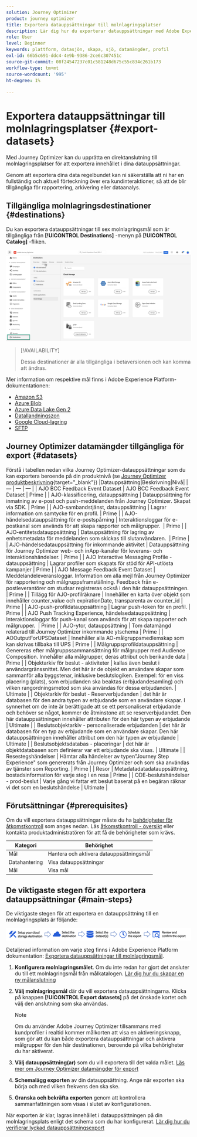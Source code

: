 ```yaml
---
solution: Journey Optimizer
product: journey optimizer
title: Exportera datauppsättningar till molnlagringsplatser
description: Lär dig hur du exporterar datauppsättningar med Adobe Experience Platform molnlagringsmål.
role: User
level: Beginner
keywords: plattform, datasjön, skapa, sjö, datamängder, profil
exl-id: 66b5c691-ddc4-4e9b-9386-2ce6c307451c
source-git-commit: 08f24547237c01c581248d675c55c834c261b173
workflow-type: tm+mt
source-wordcount: '995'
ht-degree: 1%

---
```


# Exportera datauppsättningar till molnlagringsplatser {#export-datasets}

Med Journey Optimizer kan du upprätta en direktanslutning till molnlagringsplatser för att exportera innehållet i dina datauppsättningar.

Genom att exportera dina data regelbundet kan ni säkerställa att ni har en fullständig och aktuell förteckning över era kundinteraktioner, så att de blir tillgängliga för rapportering, arkivering eller dataanalys.

## Tillgängliga molnlagringsdestinationer {#destinations}

Du kan exportera datauppsättningar till sex molnlagringsmål som är tillgängliga från **[!UICONTROL Destinations]** -menyn på **[!UICONTROL Catalog]** -fliken.

![](assets/dataset-export-setup.png)

>[!AVAILABILITY]
>
>Dessa destinationer är alla tillgängliga i betaversionen och kan komma att ändras.

Mer information om respektive mål finns i Adobe Experience Platform-dokumentationen:

* [Amazon S3](https://experienceleague.adobe.com/docs/experience-platform/destinations/catalog/cloud-storage/amazon-s3.html)
* [Azure Blob](https://experienceleague.adobe.com/docs/experience-platform/destinations/catalog/cloud-storage/azure-blob.html)
* [Azure Data Lake Gen 2](https://experienceleague.adobe.com/docs/experience-platform/destinations/catalog/cloud-storage/adls-gen2.html)
* [Datallandningszon](https://experienceleague.adobe.com/docs/experience-platform/destinations/catalog/cloud-storage/data-landing-zone.html)
* [Google Cloud-lagring](https://experienceleague.adobe.com/docs/experience-platform/destinations/catalog/cloud-storage/google-cloud-storage.html)
* [SFTP](https://experienceleague.adobe.com/docs/experience-platform/destinations/catalog/cloud-storage/sftp.html)

## Journey Optimizer datamängder tillgängliga för export {#datasets}

Förstå i tabellen nedan vilka Journey Optimizer-datauppsättningar som du kan exportera beroende på din produktnivå (se [Journey Optimizer produktbeskrivning](https://helpx.adobe.com/legal/product-descriptions/adobe-journey-optimizer.html){target="_blank"}) |Datauppsättning|Beskrivning|Nivå| | — | — | — | | AJO BCC Feedback Event Dataset | AJO BCC Feedback Event Dataset | Prime | | AJO-klassificering, datauppsättning | Datauppsättning för inmatning av e-post och push-meddelanden från Journey Optimizer. Skapat via SDK. | Prime | | AJO-sambandstjänst, datauppsättning | Lagrar information om samtycke för en profil. | Prime | | AJO-händelsedatauppsättning för e-postspårning | Interaktionsloggar för e-postkanal som används för att skapa rapporter och målgrupper.  | Prime | | AJO-entitetsdatauppsättning | Datauppsättning för lagring av enhetsmetadata för meddelanden som skickas till slutanvändaren.  | Prime | | AJO-händelsedatauppsättning för inkommande aktivitet | Datauppsättning för Journey Optimizer web- och inApp-kanaler för leverans- och interaktionshändelser. | Prime | | AJO Interactive Messaging Profile - datauppsättning | Lagrar profiler som skapats för stöd för API-utlösta kampanjer | Prime | | AJO Message Feedback Event Dataset | Meddelandeleveransloggar. Information om alla mejl från Journey Optimizer för rapportering och målgruppsframställning. Feedback från e-postleverantörer om studsar registreras också i den här datauppsättningen. | Prime | | Tillägg för AJO-profilräknare | Innehåller en karta över objekt som innehåller counter_value och expirationDate, transparenta av counter_id | Prime | | AJO-push-profildatauppsättning | Lagrar push-token för en profil. | Prime | | AJO Push Tracking Experience, händelsedatauppsättning | Interaktionsloggar för push-kanal som används för att skapa rapporter och målgrupper.  | Prime | | AJO-ytor, datauppsättning | Tom datamängd relaterad till Journey Optimizer inkommande ytschema | Prime | | AOOutputForUPSDataset | Innehåller alla AO-målgruppsmedlemskap som kan skrivas tillbaka till UPS | Prime | | Målgruppsprofildatauppsättning | Genereras efter målgruppssammansättning för målgrupper med Audience Composition. Innehåller alla målgrupper, deras attribut och berikande data | Prime | | Objektarkiv för beslut - aktiviteter | kallas även beslut i användargränssnittet. Men det här är de objekt en användare skapar som sammanför alla byggstenar, inklusive beslutslogiken. Exempel: för en viss placering (plats), som erbjudanden ska beaktas (erbjudandesamling) och vilken rangordningsmetod som ska användas för dessa erbjudanden. | Ultimate | | Objektarkiv för beslut - Reserverbjudanden | det här är databasen för den andra typen av erbjudande som en användare skapar. I synnerhet om de inte är berättigade att se ett personaliserat erbjudande och behöver se något, kommer de åtminstone att se reserverbjudandet. Den här datauppsättningen innehåller attributen för den här typen av erbjudande | Ultimate | | Beslutsobjektarkiv - personaliserade erbjudanden | det här är databasen för en typ av erbjudande som en användare skapar. Den här datauppsättningen innehåller attribut om den här typen av erbjudande | Ultimate | | Beslutsobjektsdatabas - placeringar | det här är objektdatabasen som definierar var ett erbjudande ska visas. | Ultimate | | Resestegshändelser | Hämtar alla händelser av typen&quot;Journey Step Experience&quot; som genererats från Journey Optimizer och som ska användas av tjänster som Reporting. | Prime | | Resor | Metadatadatadatauppsättning, bostadsinformation för varje steg i en resa | Prime | | ODE-beslutshändelser - prod-beslut | Varje gång vi fattar ett beslut baserat på en begäran räknar vi det som en beslutshändelse | Ultimate |

## Förutsättningar {#prerequisites}

Om du vill exportera datauppsättningar måste du ha [behörigheter för åtkomstkontroll](https://experienceleague.adobe.com/docs/experience-platform/access-control/home.html#permissions) som anges nedan. Läs [åtkomstkontroll - översikt](https://experienceleague.adobe.com/docs/experience-platform/access-control/ui/overview.html) eller kontakta produktadministratören för att få de behörigheter som krävs.

| Kategori | Behörighet |
|--|--|
| Mål  | Hantera och aktivera datauppsättningsmål |
| Datahantering | Visa datauppsättningar |
| Mål  | Visa mål |

## De viktigaste stegen för att exportera datauppsättningar {#main-steps}

De viktigaste stegen för att exportera en datauppsättning till en molnlagringsplats är följande:

![](assets/dataset-export-process.png)

Detaljerad information om varje steg finns i Adobe Experience Platform dokumentation: [Exportera datauppsättningar till molnlagringsmål](https://experienceleague.adobe.com/docs/experience-platform/destinations/ui/activate/export-datasets.html).

1. **Konfigurera molnlagringsmålet**. Om du inte redan har gjort det ansluter du till ett molnlagringsmål från målkatalogen. [Lär dig hur du skapar en ny målanslutning](https://experienceleague.adobe.com/docs/experience-platform/destinations/ui/connect-destination.html#setup)

   <!--![](assets/dataset-export-setup.png)-->

1. **Välj molnlagringsmål** där du vill exportera datauppsättningarna. Klicka på knappen **[!UICONTROL Export datasets]** på det önskade kortet och välj den anslutning som ska användas.

   <!--![](assets/dataset-export-destination.png)-->

   >[!NOTE]
   >
   >Om du använder Adobe Journey Optimizer tillsammans med kundprofiler i realtid kommer målkorten att visa en aktiveringsknapp, som gör att du kan både exportera datauppsättningar och aktivera målgrupper för den här destinationen, beroende på vilka behörigheter du har aktiverat.

1. **Välj datauppsättning(ar)** som du vill exportera till det valda målet. [Läs mer om Journey Optimizer datamängder för export](#datasets)

   <!--![](assets/dataset-export-dataset-selection.png)-->

1. **Schemalägg exporten** av din datauppsättning. Ange när exporten ska börja och med vilken frekvens den ska ske.

   <!--![](assets/dataset-export-schedule.png)-->

1. **Granska och bekräfta exporten** genom att kontrollera sammanfattningen som visas i slutet av konfigurationen.

   <!--![](assets/dataset-export-review.png)-->

När exporten är klar, lagras innehållet i datauppsättningen på din molnlagringsplats enligt det schema som du har konfigurerat. [Lär dig hur du verifierar lyckad datauppsättningsexport](https://experienceleague.adobe.com/docs/experience-platform/destinations/ui/activate/export-datasets.html#verify)
